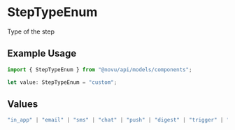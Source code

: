 # StepTypeEnum

Type of the step

## Example Usage

```typescript
import { StepTypeEnum } from "@novu/api/models/components";

let value: StepTypeEnum = "custom";
```

## Values

```typescript
"in_app" | "email" | "sms" | "chat" | "push" | "digest" | "trigger" | "delay" | "custom"
```